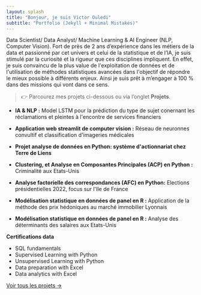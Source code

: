 ```yaml
---
layout: splash
title: "Bonjour, je suis Victor Ouledi"
subtitle: "Portfolio (Jekyll + Minimal Mistakes)"
---
```

Data Scientist/ Data Analyst/ Machine Learning & AI Engineer (NLP, Computer Vision). Fort de près de 2 ans d’expérience dans les métiers de la data et passionné par cet univers et celui de la statistique et de l’IA, je suis stimulé par la curiosité et la rigueur que ces disciplines impliquent. En effet, je suis convaincu de la plus value de l'exploitation de données et de l'utilisation de méthodes statistiques avancées dans l'objectif de répondre le mieux possible à différents enjeux. Ainsi je suis prêt à m’engager à 100 % dans des missions qui vont dans ce sens.
 
 

> 👉 Parcourez mes projets ci-dessous ou via l’onglet **Projets**.


- **IA & NLP :**  Model LSTM pour  la prédiction du type de sujet conernant les réclamations et pleintes à l'encontre de services financiers
 
- **Application web streamlit de computer vision :** Réseau de neuronnes convultif et classification d'imageries médicales

- **Projet  analyse de données en Python: système d'actionnariat chez Terre de Liens**

- **Clustering, et Analyse en Composantes Principales (ACP) en Python :** Criminalité aux Etats-Unis

- **Analyse factorielle des correspondances (AFC) en Python:** Elections présidentielles 2022, focus sur l'Ile de France

- **Modélisation statistique en données de panel en R :** Application de la méthode des prix hédoniques au marché immobilier Lyonnais

- **Modélisation statistique en données de panel en R :** Analyse des déterminants des salaires aux Etats-Unis

**Certifications data**
- SQL fundamentals
- Supervised Learning with Python
- Unsupervised Learning with Python
- Data preparation with Excel
- Data analytics with Excel


[Voir tous les projets →](projets/index.md)
